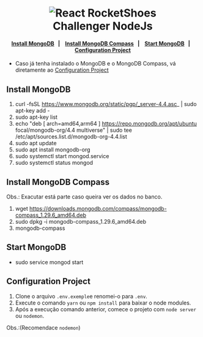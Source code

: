 <h1 align="center">
    <img alt="React RocketShoes" src="https://miro.medium.com/max/1400/0*MNVJq_8e0SJoqZb5.jpg" />
    <br>
    Challenger NodeJs
</h1>

<h4 align="center">
  <a href="#install_mongo">Install MongoDB</a>&nbsp;&nbsp;&nbsp;|&nbsp;&nbsp;&nbsp;
  <a href="#install_compass">Install MongoDB Compass</a>&nbsp;&nbsp;&nbsp;|&nbsp;&nbsp;&nbsp;
  <a href="#start_mongo">Start MongoDB</a>&nbsp;&nbsp;&nbsp;|&nbsp;&nbsp;&nbsp;
  <a href="#config">Configuration Project</a>
</h4>

- Caso já tenha instalado o MongoDB e o MongoDB Compass, vá diretamente ao <a href="#config">Configuration Project</a>

## Install MongoDB
1. curl -fsSL https://www.mongodb.org/static/pgp/_server-4.4.asc_ | sudo apt-key add - 
2. sudo apt-key list 
3. echo "deb [ arch=amd64,arm64 ] https://repo.mongodb.org/apt/ubuntu focal/mongodb-org/4.4 multiverse" | sudo tee /etc/apt/sources.list.d/mongodb-org-4.4.list 
4. sudo apt update 
5. sudo apt install mongodb-org 
6. sudo systemctl start mongod.service
7. sudo systemctl status mongod

## Install MongoDB Compass
Obs.: Exacutar está parte caso queira ver os dados no banco.
1. wget https://downloads.mongodb.com/compass/mongodb-compass_1.29.6_amd64.deb
2. sudo dpkg -i mongodb-compass_1.29.6_amd64.deb 
3. mongodb-compass

## Start MongoDB
- sudo service mongod start

## Configuration Project
1. Clone o arquivo `.env.exemple`e renomei-o para `.env`.
2. Execute o comando `yarn` ou `npm install` para baixar o node modules.
3. Após a execução comando anterior, comece o projeto com `node server` ou `nodemon`.

Obs.:(Recomendace `nodemon`)